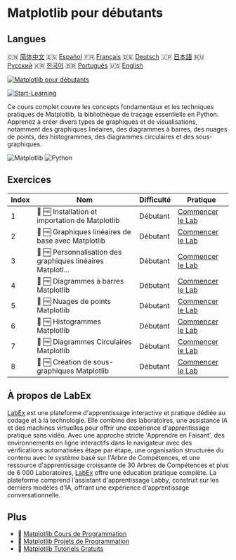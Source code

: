 # Matplotlib pour débutants

## Langues

🇨🇳 [简体中文](README_zh.md) 🇪🇸 [Español](README_es.md) 🇫🇷 [Français](README_fr.md) 🇩🇪 [Deutsch](README_de.md) 🇯🇵 [日本語](README_ja.md) 🇷🇺 [Русский](README_ru.md) 🇰🇷 [한국어](README_ko.md) 🇧🇷 [Português](README_pt.md) 🇺🇸 [English](README.md) 

[![Matplotlib pour débutants](https://cover-creator.labex.io/matplotlib-for-beginners.png?lang=fr)](https://labex.io/fr/courses/matplotlib-for-beginners)

[![Start-Learning](https://img.shields.io/badge/Start-Learning-whitesmoke?style=for-the-badge)](https://labex.io/fr/courses/matplotlib-for-beginners)

Ce cours complet couvre les concepts fondamentaux et les techniques pratiques de Matplotlib, la bibliothèque de traçage essentielle en Python. Apprenez à créer divers types de graphiques et de visualisations, notamment des graphiques linéaires, des diagrammes à barres, des nuages de points, des histogrammes, des diagrammes circulaires et des sous-graphiques.

![Matplotlib](https://img.shields.io/badge/Matplotlib-whitesmoke?style=for-the-badge&logo=matplotlib)
![Python](https://img.shields.io/badge/Python-whitesmoke?style=for-the-badge&logo=python)


## Exercices

|   Index | Nom                                                         | Difficulté   | Pratique                                                                                                                                                     |
|---------|-------------------------------------------------------------|--------------|--------------------------------------------------------------------------------------------------------------------------------------------------------------|
|       1 | 🧩 🆓 Installation et importation de Matplotlib             | Débutant     | <a target='_blank' href='https://labex.io/fr/labs/matplotlib-matplotlib-installation-and-import-596567?course=matplotlib-for-beginners'>Commencer le Lab</a> |
|       2 | 🧩 🆓 Graphiques linéaires de base avec Matplotlib          | Débutant     | <a target='_blank' href='https://labex.io/fr/labs/matplotlib-matplotlib-basic-line-plots-596564?course=matplotlib-for-beginners'>Commencer le Lab</a>        |
|       3 | 🧩 🆓 Personnalisation des graphiques linéaires Matplotl... | Débutant     | <a target='_blank' href='https://labex.io/fr/labs/matplotlib-matplotlib-customizing-line-plots-596565?course=matplotlib-for-beginners'>Commencer le Lab</a>  |
|       4 | 🧩 🆓 Diagrammes à barres Matplotlib                        | Débutant     | <a target='_blank' href='https://labex.io/fr/labs/matplotlib-matplotlib-bar-charts-596563?course=matplotlib-for-beginners'>Commencer le Lab</a>              |
|       5 | 🧩 🆓 Nuages de points Matplotlib                           | Débutant     | <a target='_blank' href='https://labex.io/fr/labs/matplotlib-matplotlib-scatter-plots-596569?course=matplotlib-for-beginners'>Commencer le Lab</a>           |
|       6 | 🧩 🆓 Histogrammes Matplotlib                               | Débutant     | <a target='_blank' href='https://labex.io/fr/labs/matplotlib-matplotlib-histograms-596566?course=matplotlib-for-beginners'>Commencer le Lab</a>              |
|       7 | 🧩 🆓 Diagrammes Circulaires Matplotlib                     | Débutant     | <a target='_blank' href='https://labex.io/fr/labs/matplotlib-matplotlib-pie-charts-596568?course=matplotlib-for-beginners'>Commencer le Lab</a>              |
|       8 | 🧩 🆓 Création de sous-graphiques Matplotlib                | Débutant     | <a target='_blank' href='https://labex.io/fr/labs/matplotlib-matplotlib-subplots-creation-596570?course=matplotlib-for-beginners'>Commencer le Lab</a>       |

## À propos de LabEx

[LabEx](https://labex.io) est une plateforme d'apprentissage interactive et pratique dédiée au codage et à la technologie. Elle combine des laboratoires, une assistance IA et des machines virtuelles pour offrir une expérience d'apprentissage pratique sans vidéo. Avec une approche stricte 'Apprendre en Faisant', des environnements en ligne interactifs dans le navigateur avec des vérifications automatisées étape par étape, une organisation structurée du contenu avec le système basé sur l'Arbre de Compétences, et une ressource d'apprentissage croissante de 30 Arbres de Compétences et plus de 6 000 Laboratoires, [LabEx](https://labex.io) offre une éducation pratique complète. La plateforme comprend l'assistant d'apprentissage Labby, construit sur les derniers modèles d'IA, offrant une expérience d'apprentissage conversationnelle.

## Plus

- 🔗 [Matplotlib Cours de Programmation](https://github.com/labex-labs/awesome-programming-courses)
- 🔗 [Matplotlib Projets de Programmation](https://github.com/labex-labs/awesome-programming-projects)
- 🔗 [Matplotlib Tutoriels Gratuits](https://github.com/labex-labs/matplotlib-free-tutorials)


